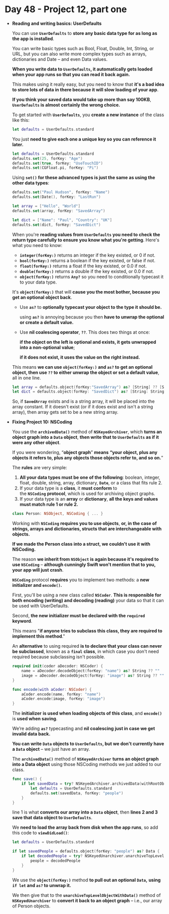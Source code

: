 # Day 48 - Project 12, part one

- **Reading and writing basics: UserDefaults**

    You can use **`UserDefaults`** to **store any basic data type for as long as the app is installed**. 

    You can write basic types such as Bool, Float, Double, Int, String, or URL, but you can also write more complex types such as arrays, dictionaries and Date – and even Data values.

    **When you write data to `UserDefaults`, it automatically gets loaded when your app runs so that you can read it back again.** 

    This makes using it really easy, but you need to know that **it's a bad idea to store lots of data in there because it will slow loading of your app**. 

    **If you think your saved data would take up more than say 100KB**, **`UserDefaults` is almost certainly the wrong choice.**

    To get started with **`UserDefaults`**, you **create a new instance** of the class like this:

    ```swift
    let defaults = UserDefaults.standard
    ```

    You just **need to give each one a unique key so you can reference it later.** 

    ```swift
    let defaults = UserDefaults.standard
    defaults.set(25, forKey: "Age")
    defaults.set(true, forKey: "UseTouchID")
    defaults.set(CGFloat.pi, forKey: "Pi")
    ```

    Using **`set()` for these advanced types is just the same as using the other data types**:

    ```swift
    defaults.set("Paul Hudson", forKey: "Name")
    defaults.set(Date(), forKey: "LastRun")

    let array = ["Hello", "World"]
    defaults.set(array, forKey: "SavedArray")

    let dict = ["Name": "Paul", "Country": "UK"]
    defaults.set(dict, forKey: "SavedDict")
    ```

    When you're **reading values from `UserDefaults` you need to check the return type carefully to ensure you know what you're getting**. Here's what you need to know:

    - **`integer(forKey:)`** returns an integer if the key existed, or 0 if not.
    - **`bool(forKey:)`** returns a boolean if the key existed, or false if not.
    - **`float(forKey:)`** returns a float if the key existed, or 0.0 if not.
    - **`double(forKey:)`** returns a double if the key existed, or 0.0 if not.
    - **`object(forKey:)`** returns **`Any?`** so you need to conditionally typecast it to your data type.

    It's **`object(forKey:)`** that will **cause you the most bother, because you get an optional object back**.

    - Use **`as?`** to **optionally typecast your object to the type it should be.**

        using **`as?`** is annoying because you then **have to unwrap the optional or create a default value.**

    - Use **nil coalescing operator**,  **`??`**. This does two things at once:

        **if the object on the left is optional and exists, it gets unwrapped into a non-optional value**; 

        **if it does not exist, it uses the value on the right instead.**

    This means **we can use `object(forKey:)` and `as?` to get an optional object, then use `??` to either unwrap the object or set a default value**, all in one line.

    ```swift
    let array = defaults.object(forKey:"SavedArray") as? [String] ?? [String]()
    let dict = defaults.object(forKey: "SavedDict") as? [String: String] ?? [String: String]()
    ```

    So, if **`SavedArray`** exists and is a string array, it will be placed into the array constant. If it doesn't exist (or if it does exist and isn't a string array), then array gets set to be a new string array.

- **Fixing Project 10: NSCoding**

    You use the **`archivedData()`** method of **`NSKeyedArchiver`**, which **turns an object graph into a `Data` object**, **then write that to `UserDefaults` as if it were any other object**. 

    If you were wondering, “**object graph**” **means** **“your object, plus any objects it refers to, plus any objects those objects refer to, and so on.**”

    The **rules** are very simple:

    1. **All your data types must be one of the following**: boolean, integer, float, double, string, array, dictionary, **`Date`**, or a class that fits rule 2.
    2. If your data type is a **class**, it **must conform** to the **`NSCoding`** **protocol**, which is used for archiving object graphs.
    3. If your data type is an **array** or **dictionary**, **all the keys and values must match rule 1 or rule 2.**

    ```swift
    class Person: NSObject, NSCoding { ... }
    ```

    Working with **`NSCoding`** **requires you to use objects**, **or, in the case of strings, arrays and dictionaries, structs that are interchangeable with objects.** 

    **If we made the Person class into a struct, we couldn't use it with NSCoding.**

    The reason **we inherit from `NSObject` is again because it's required to use `NSCoding`** – **although cunningly Swift won't mention that to you, your app will just crash**.

    **`NSCoding`** protocol **requires** you to implement two methods: a **new initializer and `encode()`.**

    First, you'll be using a new class called **`NSCoder`**. **This is responsible for both encoding (writing) and decoding (reading)** your data so that it can be used with UserDefaults.

    Second, **the new initializer must be declared with the `required` keyword**. 

    This means "**if anyone tries to subclass this class, they are required to implement this method**." 

    An **alternative** to using required **is to declare that your class can never be subclassed**, known as a **`final`** **class**, in which case you don't need required because subclassing isn't possible. 

    ```swift
    required init(coder aDecoder: NSCoder) {
        name = aDecoder.decodeObject(forKey: "name") as? String ?? ""
        image = aDecoder.decodeObject(forKey: "image") as? String ?? ""
    }

    func encode(with aCoder: NSCoder) {
        aCoder.encode(name, forKey: "name")
        aCoder.encode(image, forKey: "image")
    }
    ```

    The **initializer** **is used when loading objects of this class**, and **`encode()`** is **used when saving**. 

    We’re adding **`as?`** typecasting and **nil coalescing** **just in case we get invalid data back.**

    **You can write `Data` objects to `UserDefaults`, but we don't currently have a `Data` object** – we just have an array.

    The **`archivedData()`** method of **`NSKeyedArchiver`** **turns an object graph into a Data object** using those NSCoding methods we just added to our class. 

    ```swift
    func save() {
        if let savedData = try? NSKeyedArchiver.archivedData(withRootObject: people, requiringSecureCoding: false) {
            let defaults = UserDefaults.standard
            defaults.set(savedData, forKey: "people")
        }
    }
    ```

    line 1 is what **converts our array into a `Data` object**, then **lines 2 and 3 save that data object to `UserDefaults`**. 

    We **need to load the array back from disk when the app runs**, so add this code to **`viewDidLoad()`**:

    ```swift
    let defaults = UserDefaults.standard

    if let savedPeople = defaults.object(forKey: "people") as? Data {
        if let decodedPeople = try? NSKeyedUnarchiver.unarchiveTopLevelObjectWithData(savedPeople) as? [Person] {
            people = decodedPeople
        }
    }
    ```

    We use the **`object(forKey:)`** method **to pull out an optional `Data`,** **using `if let` and `as?` to unwrap it.** 

    We then give that to the **`unarchiveTopLevelObjectWithData()`** method of **`NSKeyedUnarchiver`** to **convert it back to an object graph** – i.e., our array of Person objects.